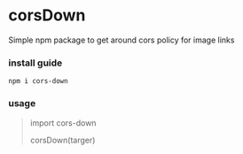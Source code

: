 # corsDown

Simple npm package to get around cors policy for image links

### install guide
`npm i cors-down`
### usage 
>import cors-down
>
>corsDown(targer)
